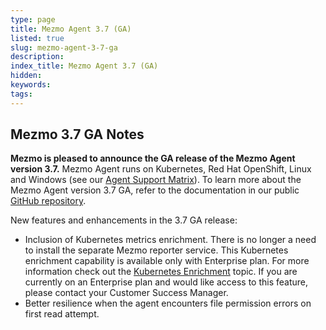 ```yaml
---
type: page
title: Mezmo Agent 3.7 (GA)
listed: true
slug: mezmo-agent-3-7-ga
description: 
index_title: Mezmo Agent 3.7 (GA)
hidden: 
keywords: 
tags: 
---
```


## Mezmo 3.7 GA Notes

**Mezmo is pleased to announce the GA release of the Mezmo Agent version 3.7.** Mezmo Agent runs on Kubernetes, Red Hat OpenShift, Linux and Windows (see our [Agent Support Matrix](https://docs.mezmo.com/docs/mezmo-agent-support-matrix)). To learn more about the Mezmo Agent version 3.7 GA, refer to the documentation in our public [GitHub repository](https://github.com/logdna/logdna-agent-v2/tree/3.7).

New features and enhancements in the 3.7 GA release:

- Inclusion of Kubernetes metrics enrichment. There is no longer a need to install the separate Mezmo reporter service. This Kubernetes enrichment capability is available only with Enterprise plan. For more information check out the [Kubernetes Enrichment](https://docs.mezmo.com/docs/kubernetes-enrichment) topic. If you are currently on an Enterprise plan and would like access to this feature, please contact your Customer Success Manager.
- Better resilience when the agent encounters file permission errors on first read attempt.